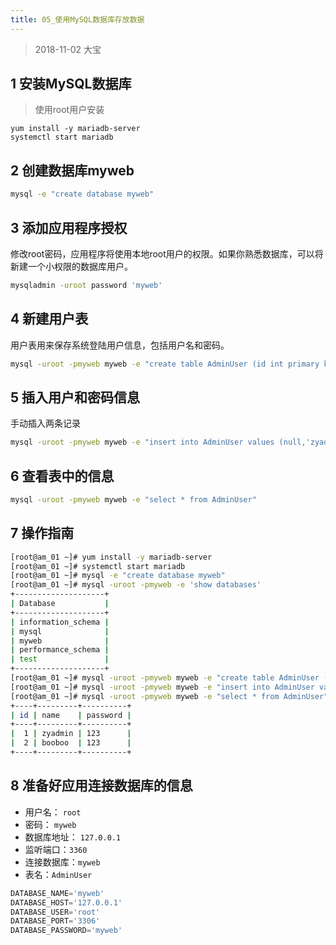 ```yaml
---
title: 05_使用MySQL数据库存放数据
---
```


> 2018-11-02 大宝



## 1 安装MySQL数据库

> 使用root用户安装

```shell
yum install -y mariadb-server
systemctl start mariadb
```

## 2 创建数据库myweb

```bash
mysql -e "create database myweb"
```

## 3 添加应用程序授权

修改root密码，应用程序将使用本地root用户的权限。如果你熟悉数据库，可以将新建一个小权限的数据库用户。

```bash
mysqladmin -uroot password 'myweb'
```

## 4 新建用户表

用户表用来保存系统登陆用户信息，包括用户名和密码。

```bash
mysql -uroot -pmyweb myweb -e "create table AdminUser (id int primary key auto_increment, name varchar(255) not null ,password varchar(255) not null)"
```

## 5 插入用户和密码信息

手动插入两条记录

```bash
mysql -uroot -pmyweb myweb -e "insert into AdminUser values (null,'zyadmin','123'),(null,'booboo','123')"
```

## 6 查看表中的信息

```bash
mysql -uroot -pmyweb myweb -e "select * from AdminUser"
```

## 7 操作指南

```bash
[root@am_01 ~]# yum install -y mariadb-server
[root@am_01 ~]# systemctl start mariadb
[root@am_01 ~]# mysql -e "create database myweb"
[root@am_01 ~]# mysql -uroot -pmyweb -e 'show databases'
+--------------------+
| Database           |
+--------------------+
| information_schema |
| mysql              |
| myweb              |
| performance_schema |
| test               |
+--------------------+
[root@am_01 ~]# mysql -uroot -pmyweb myweb -e "create table AdminUser (id int primary key auto_increment, name varchar(255) not null ,password varchar(255) not null)"
[root@am_01 ~]# mysql -uroot -pmyweb myweb -e "insert into AdminUser values (null,'zyadmin','123'),(null,'booboo','123')"
[root@am_01 ~]# mysql -uroot -pmyweb myweb -e "select * from AdminUser"
+----+---------+----------+
| id | name    | password |
+----+---------+----------+
|  1 | zyadmin | 123      |
|  2 | booboo  | 123      |
+----+---------+----------+
```

## 8 准备好应用连接数据库的信息

* 用户名： `root`
* 密码： `myweb`
* 数据库地址： `127.0.0.1`
* 监听端口：`3360`
* 连接数据库：`myweb`
* 表名：`AdminUser`

```python
DATABASE_NAME='myweb'
DATABASE_HOST='127.0.0.1'
DATABASE_USER='root'
DATABASE_PORT='3306'
DATABASE_PASSWORD='myweb'
```
